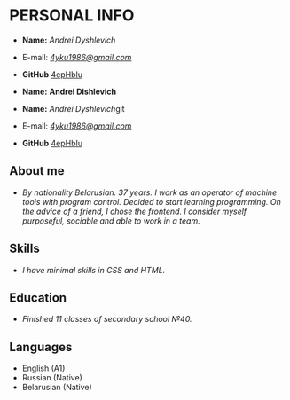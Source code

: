 # PERSONAL INFO

* **Name:** *Andrei Dyshlevich*

* E-mail: *<4yku1986@gmail.com>*
* **GitHub** [4epHbIu](https://github.com/4epHbIu)
 * **Name:** __Andrei Dishlevich__
* **Name:** *Andrei Dyshlevich*git

* E-mail: *<4yku1986@gmail.com>*
* **GitHub** [4epHbIu](https://github.com/4epHbIu)

## About me

* *By nationality Belarusian. 37 years. I work as an operator of machine tools with program control. Decided to start learning programming. On the advice of a friend, I chose the frontend. I consider myself purposeful, sociable and able to work in a team.*

## Skills

* *I have minimal skills in CSS and HTML.*

## Education

* *Finished 11 classes of secondary school №40.*

## Languages

* English (A1)
* Russian (Native)
* Belarusian (Native)
